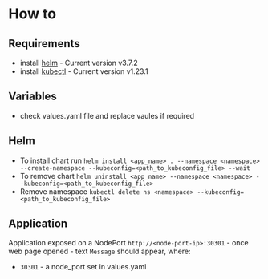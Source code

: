 # How to

## Requirements
 - install [helm](https://helm.sh/docs/intro/install/) - Current version v3.7.2
 - install [kubectl](https://kubernetes.io/docs/tasks/tools/install-kubectl-linux/) - Current version v1.23.1 

## Variables
 - check values.yaml file and replace vaules if required

## Helm
 - To install chart run `helm install <app_name> . --namespace <namespace> --create-namespace --kubeconfig=<path_to_kubeconfig_file> --wait`
 - To remove chart `helm uninstall <app_name> --namespace <namespace> --kubeconfig=<path_to_kubeconfig_file>`
 - Remove namespace `kubectl delete ns <namespace> --kubeconfig=<path_to_kubeconfig_file>`

## Application
Application exposed on a NodePort `http://<node-port-ip>:30301` - once web page opened - text `Message` should appear, where:
 - `30301` - a node_port set in values.yaml
